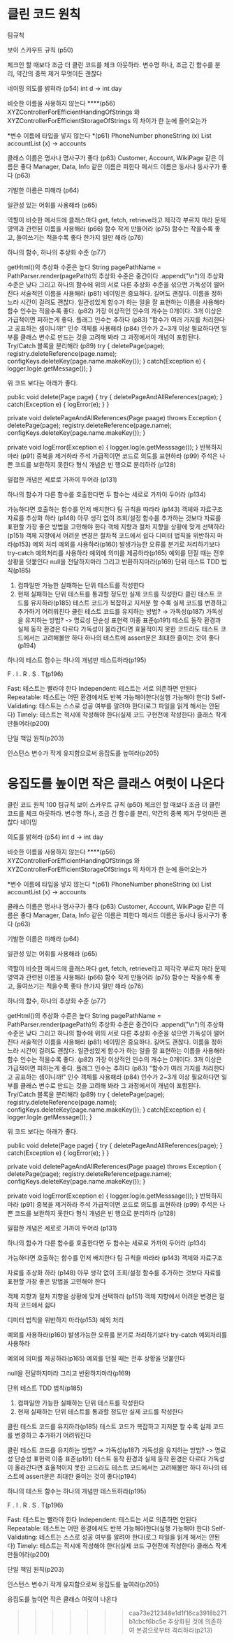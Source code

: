 # 클린 코드 원칙
팀규칙

보이 스카우트 규칙 (p50)

체크인 할 때보다 조금 더 클린 코드를 체크 아웃하라.
변수명 하나, 조금 긴 함수를 분리, 약간의 중복 제거 무엇이든 괜찮다


네이밍 의도를 밝혀라 (p54)
int d → int day

비슷한 이름을 사용하지 않는다 ****(p56)
XYZControllerForEfficientHandingOfStrings 와
XYZControllerForEfficientStorageOfStrings 의 차이가 한 눈에 들어오는가

*변수 이름에 타입을 넣지 않는다 *(p61)
PhoneNumber phoneString (x)
List<Integer> accountList (x) → accounts

클래스 이름은 명사나 명사구가 좋다 (p63)
Customer, Account, WikiPage 같은 이름은 좋다
Manager, Data, Info 같은 이름은 피한다
메서드 이름은 동사나 동사구가 좋다 (p63)

기발한 이름은 피해라 (p64)

일관성 있는 어휘를 사용해라 (p65)

역할이 비슷한 메서드에 클래스마다 get, fetch, retrieve라고 제각각 부르지 마라
문제 영역과 관련된 이름을 사용해라 (p66)
함수
작게 만들어라 (p75)
함수는 작을수록 좋고, 들여쓰기는 적을수록 좋다
한가지 일만 해라 (p76)

하나의 함수, 하나의 추상화 수준 (p77)

getHtml()의 추상화 수준은 높다
String pagePathName = PathParser.render(pagePath)의 추상화 수준은 중간이다
.append("\n")의 추상화 수준은 낮다
그리고 하나의 함수에 위의 서로 다른 추상화 수준을 섞으면 가독성이 떨어진다
서술적인 이름을 사용해라 (p81)
네이밍은 중요하다.
길어도 괜찮다. 이름을 정하느라 시간이 걸려도 괜찮다. 일관성있게 함수가 하는 일을 잘 표현하는 이름을 사용해라
함수 인수는 적을수록 좋다. (p82)
가장 이상적인 인수의 개수는 0개이다.
3개 이상은 가급적이면 피하는게 좋다.
플래그 인수는 추하다 (p83)
"함수가 여러 가지를 처리한다고 공표하는 셈이니까!"
인수 객체를 사용해라 (p84)
인수가 2~3개 이상 필요하다면 일부를 클래스 변수로 만드는 것을 고려해 봐라
그 과정에서이 개념이 포함된다. 
Try/Catch 블록을 분리해라 (p89)
try {
  deletePage(page);
  registry.deleteReference(page.name);
  configKeys.deleteKey(page.name.makeKey());
} catch(Exception e) {
  logger.log(e.getMessage());
}

위 코드 보다는 아래가 좋다.

public void delete(Page page) {
    try {
        deletePageAndAllReferences(page);
    } catch(Exception e) {
        logError(e);
    }
}

private void deletePageAndAllReferences(Page paage) throws Exception {
    deletePage(page);
  registry.deleteReference(page.name);
  configKeys.deleteKey(page.name.makeKey());
}

private void logError(Exception e) {
    logger.log(e.getMesssage());
}
반복하지 마라 (p91)
중복을 제거하라
주석
가급적이면 코드로 의도를 표현하라 (p99)
주석은 나쁜 코드를 보완하지 못한다
형식
개념은 빈 행으로 분리하라 (p128)

밀접한 개념은 세로로 가까이 두어라 (p131)

하나의 함수가 다른 함수를 호출한다면 두 함수는 세로로 가까이 두어라 (p134)

가능하다면 호출하는 함수를 먼저 배치한다
팀 규칙을 따라라 (p143)
객체와 자료구조
자료를 추상화 하라 (p148)
아무 생각 없이 조회/설정 함수를 추가하는 것보다 자료를 표현할 가장 좋은 방법을 고민해야 한다
객체 지향과 절차 지향을 상황에 맞게 선택하라 (p151)
객체 지향에서 어려운 변경은 절차적 코드에서 쉽다
디미터 법칙을 위반하지 마라(p153)
예외 처리
예외를 사용하라(p160)
발생가능한 오류를 분기로 처리하기보다 try-catch 예외처리를 사용하라
예외에 의미를 제공하라(p165)
예외를 던질 때는 전후 상황을 덧붙인다
null을 전달하지마라 그리고 반환하지마라(p169)
단위 테스트
TDD 법칙(p185)
1. 컴파일만 가능한 실패하는 단위 테스트를 작성한다
2. 현재 실패하는 단위 테스트를 통과할 정도만 실제 코드를 작성한다
클린 테스트 코드를 유지하라(p185)
테스트 코드가 복잡하고 지저분 할 수록 실제 코드를 변경하고 추가하기 어려워진다
클린 테스트 코드를 유지하는 방법? → 가독성(p187)
가독성을 유지하는 방법? -> 명료성 단순성 표현력
이중 표준(p191)
테스트 동작 환경과 실제 동작 환경은 다르다
가독성이 올라간다면 효율적이지 못한 코드라도 테스트 코드에서는 고려해볼만 하다
하나의 테스트에 assert문은 최대한 줄이는 것이 좋다(p194)

하나의 테스트 함수는 하나의 개념만 테스트하라(p195)

F . I . R . S . T(p196)

Fast: 테스트는 빨라야 한다
Independent: 테스트는 서로 의존하면 안된다
Repeatable: 테스트는 어떤 환경에서도 반복 가능해야한다(실행 가능해야 한다)
Self-Validating: 테스트는 스스로 성공 여부를 알려야 한다(로그 파일을 읽게 해서는 안된다)
Timely: 테스트는 적시에 작성해야 한다(실제 코드 구현전에 작성한다)
클래스
작게 만들어라(p200)

단일 책임 원칙(p203)

인스턴스 변수가 작게 유지함으로써 응집도를 높여라(p205)

응집도를 높이면 작은 클래스 여럿이 나온다
=======
클린 코드 원칙 100
팀규칙
보이 스카우트 규칙 (p50)
체크인 할 때보다 조금 더 클린 코드를 체크 아웃하라.
변수명 하나, 조금 긴 함수를 분리, 약간의 중복 제거 무엇이든 괜찮다
네이밍

의도를 밝혀라 (p54)
int d → int day

비슷한 이름을 사용하지 않는다 ****(p56)
XYZControllerForEfficientHandingOfStrings 와
XYZControllerForEfficientStorageOfStrings 의 차이가 한 눈에 들어오는가

*변수 이름에 타입을 넣지 않는다 *(p61)
PhoneNumber phoneString (x)
List<Integer> accountList (x) → accounts

클래스 이름은 명사나 명사구가 좋다 (p63)
Customer, Account, WikiPage 같은 이름은 좋다
Manager, Data, Info 같은 이름은 피한다
메서드 이름은 동사나 동사구가 좋다 (p63)

기발한 이름은 피해라 (p64)

일관성 있는 어휘를 사용해라 (p65)

역할이 비슷한 메서드에 클래스마다 get, fetch, retrieve라고 제각각 부르지 마라
문제 영역과 관련된 이름을 사용해라 (p66)
함수
작게 만들어라 (p75)
함수는 작을수록 좋고, 들여쓰기는 적을수록 좋다
한가지 일만 해라 (p76)

하나의 함수, 하나의 추상화 수준 (p77)

getHtml()의 추상화 수준은 높다
String pagePathName = PathParser.render(pagePath)의 추상화 수준은 중간이다
.append("\n")의 추상화 수준은 낮다
그리고 하나의 함수에 위의 서로 다른 추상화 수준을 섞으면 가독성이 떨어진다
서술적인 이름을 사용해라 (p81)
네이밍은 중요하다.
길어도 괜찮다. 이름을 정하느라 시간이 걸려도 괜찮다. 일관성있게 함수가 하는 일을 잘 표현하는 이름을 사용해라
함수 인수는 적을수록 좋다. (p82)
가장 이상적인 인수의 개수는 0개이다.
3개 이상은 가급적이면 피하는게 좋다.
플래그 인수는 추하다 (p83)
"함수가 여러 가지를 처리한다고 공표하는 셈이니까!"
인수 객체를 사용해라 (p84)
인수가 2~3개 이상 필요하다면 일부를 클래스 변수로 만드는 것을 고려해 봐라
그 과정에서이 개념이 포함된다. 
Try/Catch 블록을 분리해라 (p89)
try {
  deletePage(page);
  registry.deleteReference(page.name);
  configKeys.deleteKey(page.name.makeKey());
} catch(Exception e) {
  logger.log(e.getMessage());
}

위 코드 보다는 아래가 좋다.

public void delete(Page page) {
    try {
        deletePageAndAllReferences(page);
    } catch(Exception e) {
        logError(e);
    }
}

private void deletePageAndAllReferences(Page paage) throws Exception {
    deletePage(page);
  registry.deleteReference(page.name);
  configKeys.deleteKey(page.name.makeKey());
}

private void logError(Exception e) {
    logger.log(e.getMesssage());
}
반복하지 마라 (p91)
중복을 제거하라
주석
가급적이면 코드로 의도를 표현하라 (p99)
주석은 나쁜 코드를 보완하지 못한다
형식
개념은 빈 행으로 분리하라 (p128)

밀접한 개념은 세로로 가까이 두어라 (p131)

하나의 함수가 다른 함수를 호출한다면 두 함수는 세로로 가까이 두어라 (p134)

가능하다면 호출하는 함수를 먼저 배치한다
팀 규칙을 따라라 (p143)
객체와 자료구조

자료를 추상화 하라 (p148)
아무 생각 없이 조회/설정 함수를 추가하는 것보다 자료를 표현할 가장 좋은 방법을 고민해야 한다

객체 지향과 절차 지향을 상황에 맞게 선택하라 (p151)
객체 지향에서 어려운 변경은 절차적 코드에서 쉽다

디미터 법칙을 위반하지 마라(p153)
예외 처리

예외를 사용하라(p160)
발생가능한 오류를 분기로 처리하기보다 try-catch 예외처리를 사용하라

예외에 의미를 제공하라(p165)
예외를 던질 때는 전후 상황을 덧붙인다

null을 전달하지마라 그리고 반환하지마라(p169)

단위 테스트
TDD 법칙(p185)
1. 컴파일만 가능한 실패하는 단위 테스트를 작성한다
2. 현재 실패하는 단위 테스트를 통과할 정도만 실제 코드를 작성한다

클린 테스트 코드를 유지하라(p185)
테스트 코드가 복잡하고 지저분 할 수록 실제 코드를 변경하고 추가하기 어려워진다

클린 테스트 코드를 유지하는 방법? → 가독성(p187)
가독성을 유지하는 방법? -> 명료성 단순성 표현력
이중 표준(p191)
테스트 동작 환경과 실제 동작 환경은 다르다
가독성이 올라간다면 효율적이지 못한 코드라도 테스트 코드에서는 고려해볼만 하다
하나의 테스트에 assert문은 최대한 줄이는 것이 좋다(p194)

하나의 테스트 함수는 하나의 개념만 테스트하라(p195)

F . I . R . S . T(p196)

Fast: 테스트는 빨라야 한다
Independent: 테스트는 서로 의존하면 안된다
Repeatable: 테스트는 어떤 환경에서도 반복 가능해야한다(실행 가능해야 한다)
Self-Validating: 테스트는 스스로 성공 여부를 알려야 한다(로그 파일을 읽게 해서는 안된다)
Timely: 테스트는 적시에 작성해야 한다(실제 코드 구현전에 작성한다)
클래스
작게 만들어라(p200)

단일 책임 원칙(p203)

인스턴스 변수가 작게 유지함으로써 응집도를 높여라(p205)

응집도를 높이면 작은 클래스 여럿이 나온다
>>>>>>> caa73e212348e1d1f16ca3918b271b1cbcf6bc5e
추상화된 것에 의존하여 본경으로부터 격리하라(p213)
